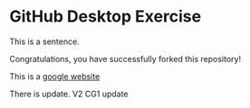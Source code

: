 # GitHub Desktop Exercise

This is a sentence.

Congratulations, you have successfully forked this repository!

This is a [google website](https://www.google.com)

There is update. V2
CG1 update
